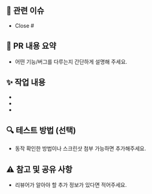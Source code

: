 ## 🔗 관련 이슈
- Close #

## 📌 PR 내용 요약
- 어떤 기능/버그를 다루는지 간단하게 설명해 주세요.

## ✨ 작업 내용
- 
- 
- 

## 🔍 테스트 방법 (선택)
- 동작 확인한 방법이나 스크린샷 첨부 가능하면 추가해주세요.

## ⚠️ 참고 및 공유 사항
- 리뷰어가 알아야 할 추가 정보가 있다면 적어주세요.
